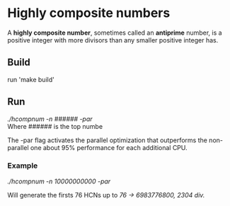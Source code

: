 # Highly composite numbers
A **highly composite number**, sometimes called an **antiprime** number, is a positive integer with more divisors than any smaller positive integer has.

## Build
run 'make build'

## Run
*./hcompnum -n ###### -par*  
Where ###### is the top numbe

The -par flag activates the parallel optimization that outperforms the non-parallel one about 95% performance for each additional CPU.


### Example
 *./hcompnum -n 10000000000 -par*
 
Will generate the firsts 76 HCNs up to *76 -> 6983776800, 2304 div.*



